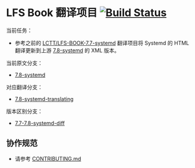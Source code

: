 # LFS Book 翻译项目 [![Build Status](https://travis-ci.org/LCTT/LFS-BOOK.svg?branch=7.8-systemd-translating)](https://travis-ci.org/LCTT/LFS-BOOK)

当前任务：

* 参考之前的 [LCTT/LFS-BOOK-7.7-systemd](https://github.com/LCTT/LFS-BOOK-7.7-systemd) 翻译项目将 Systemd 的 HTML 翻译更新到上游 [7.8-systemd](https://github.com/LCTT/LFS-BOOK/tree/7.8-systemd) 的 XML 版本。

当前原文分支：

* [7.8-systemd](https://github.com/LCTT/LFS-BOOK/tree/7.8-systemd)

对应翻译分支：

* [7.8-systemd-translating](https://github.com/LCTT/LFS-BOOK/tree/7.8-systemd-translating)

版本区别分支：
* [7.7-7.8-systemd-diff](https://github.com/LCTT/LFS-BOOK/tree/7.7-7.8-systemd-diff)

## 协作规范

* 请参考 [CONTRIBUTING.md](CONTRIBUTING.md)
